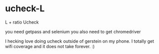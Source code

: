 # ucheck-L
L + ratio Ucheck

you need getpass and selenium
you also need to get chromedriver



I hecking love doing ucheck outside of gerstein on my phone. I totally get wifi coverage and it does not take forever. :)
